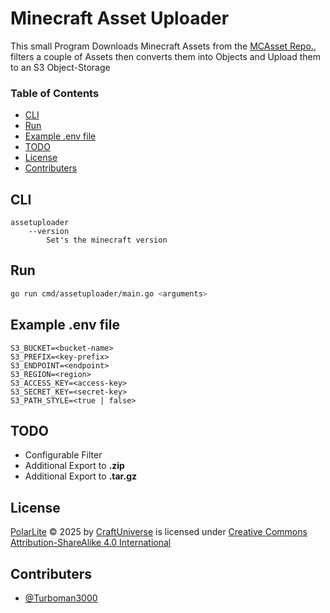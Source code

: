 # Minecraft Asset Uploader

This small Program Downloads Minecraft Assets from the [MCAsset Repo.](https://github.com/InventivetalentDev/minecraft-assets), filters a couple of Assets then converts them into Objects and Upload them to an S3 Object-Storage

### Table of Contents

- [CLI](#cli)
- [Run](#run)
- [Example .env file](#example-env-file)
- [TODO](#todo)
- [License](#license)
- [Contributers](#contributers)

## CLI

```
assetuploader
    --version
        Set's the minecraft version
```

## Run

```bash
go run cmd/assetuploader/main.go <arguments>
```

## Example .env file

```
S3_BUCKET=<bucket-name>
S3_PREFIX=<key-prefix>
S3_ENDPOINT=<endpoint>
S3_REGION=<region>
S3_ACCESS_KEY=<access-key>
S3_SECRET_KEY=<secret-key>
S3_PATH_STYLE=<true | false>
```

## TODO

- Configurable Filter
- Additional Export to **.zip**
- Additional Export to **.tar.gz**

## License

[PolarLite](https://github.com/CraftUniverse/PolarLite) © 2025 by [CraftUniverse](https://github.com/CraftUniverse) is licensed under [Creative Commons Attribution-ShareAlike 4.0 International](https://creativecommons.org/licenses/by-sa/4.0/?ref=chooser-v1)

## Contributers

- [@Turboman3000](https://github.com/Turboman3000)
